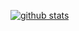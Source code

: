 [![github stats](https://github-readme-stats.vercel.app/api?username=ljedrz)](https://github.com/anuraghazra/github-readme-stats)
